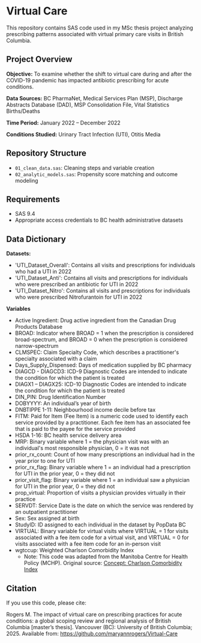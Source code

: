 # Virtual Care

This repository contains SAS code used in my MSc thesis project analyzing prescribing patterns associated with virtual primary care visits in British Columbia.

## Project Overview

**Objective:** To examine whether the shift to virtual care during and after the COVID-19 pandemic has impacted antibiotic prescribing for acute conditions.

**Data Sources:** BC PharmaNet, Medical Services Plan (MSP), Discharge Abstracts Database (DAD), MSP Consolidation File, Vital Statistics Births/Deaths

**Time Period:** January 2022 – December 2022

**Conditions Studied:** Urinary Tract Infection (UTI), Otitis Media


## Repository Structure

- `01_clean_data.sas`: Cleaning steps and variable creation
- `02_analytic_models.sas`: Propensity score matching and outcome modeling

## Requirements

- SAS 9.4
- Appropriate access credentials to BC health administrative datasets

## Data Dictionary

**Datasets:**
- 'UTI_Dataset_Overall': Contains all visits and prescriptions for individuals who had a UTI in 2022
- 'UTI_Dataset_Anti': Contains all visits and prescriptions for individuals who were prescribed an antibiotic for UTI in 2022
- 'UTI_Dataset_Nitro': Contains all visits and prescriptions for individuals who were prescribed Nitrofurantoin for UTI in 2022

**Variables**
- Active Ingredient: Drug active ingredient from the Canadian Drug Products Database  
- BROAD: Indicator where BROAD = 1 when the prescription is considered broad-spectrum, and BROAD = 0 when the prescription is considered narrow-spectrum  
- CLMSPEC: Claim Specialty Code, which describes a practitioner's specialty associated with a claim  
- Days_Supply_Dispensed: Days of medication supplied by BC pharmacy  
- DIAGCD - DIAGCD3: ICD-9 Diagnostic Codes are intended to indicate the condition for which the patient is treated  
- DIAGX1 – DIAGX25: ICD-10 Diagnostic Codes are intended to indicate the condition for which the patient is treated  
- DIN_PIN: Drug Identification Number  
- DOBYYYY: An individual’s year of birth  
- DNBTIPPE 1-11: Neighbourhood income decile before tax  
- FITM: Paid for Item (Fee Item) is a numeric code used to identify each service provided by a practitioner. Each fee item has an associated fee that is paid to the payee for the service provided  
- HSDA 1-16: BC health service delivery area  
- MRP: Binary variable where 1 = the physician visit was with an individual's most responsible physician, 0 = it was not  
- prior_rx_count: Count of how many prescriptions an individual had in the year prior to one for UTI  
- prior_rx_flag: Binary variable where 1 = an individual had a prescription for UTI in the prior year, 0 = they did not  
- prior_visit_flag: Binary variable where 1 = an individual saw a physician for UTI in the prior year, 0 = they did not  
- prop_virtual: Proportion of visits a physician provides virtually in their practice  
- SERVDT: Service Date is the date on which the service was rendered by an outpatient practitioner  
- Sex: Sex assigned at birth  
- StudyID: ID assigned to each individual in the dataset by PopData BC  
- VIRTUAL: Binary variable for virtual visits where VIRTUAL = 1 for visits associated with a fee item code for a virtual visit, and VIRTUAL = 0 for visits associated with a fee item code for an in-person visit  
- wgtccup: Weighted Charlson Comorbidity Index  
  - Note: This code was adapted from the Manitoba Centre for Health Policy (MCHP).
    Original source: [Concept: Charlson Comorbidity Index ](http://mchp-appserv.cpe.umanitoba.ca/viewConcept.php?conceptID=1098)


## Citation

If you use this code, please cite:

Rogers M. The impact of virtual care on prescribing practices for acute conditions: a global scoping review and regional analysis of British Columbia [master’s thesis].
Vancouver (BC): University of British Columbia; 2025. Available from: https://github.com/maryannrogers/Virtual-Care
